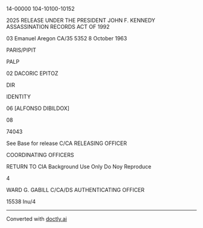 14-00000
104-10100-10152

2025 RELEASE UNDER THE PRESIDENT JOHN F. KENNEDY ASSASSINATION RECORDS ACT OF 1992

03
Emanuel Aregon
CA/35
5352
8 October 1963

PARIS/PIPIT

PALP

02
DACORIC EPITOZ

DIR

IDENTITY

06
[ALFONSO DIBILDOX]

08

74043

See Base
for release
C/CA
RELEASING OFFICER

COORDINATING OFFICERS

RETURN TO CIA
Background Use Only
Do Noy Reproduce

4

WARD G. GABILL
C/CA/DS
AUTHENTICATING
OFFICER

15538
Inu/4


---
Converted with [doctly.ai](https://doctly.ai)